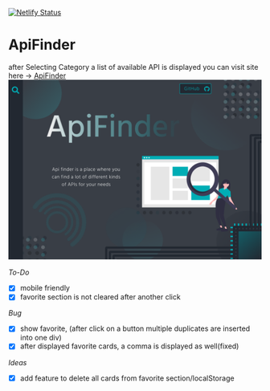 [![Netlify Status](https://api.netlify.com/api/v1/badges/1b38fe89-14ff-426f-818c-ca5c9128bed4/deploy-status)](https://app.netlify.com/sites/lucid-easley-92e3d4/deploys)

# ApiFinder

after Selecting Category a list of available API is displayed
you can visit site here -> [ApiFinder](https://tender-archimedes-556406.netlify.app/)
![concept for main page](/concept_mainPage.png)

_To-Do_

- [x] mobile friendly
- [x] favorite section is not cleared after another click

_Bug_

- [x] show favorite, (after click on a button multiple duplicates are inserted into one div)
- [x] after displayed favorite cards, a comma is displayed as well(fixed)

_Ideas_

- [x] add feature to delete all cards from favorite section/localStorage
